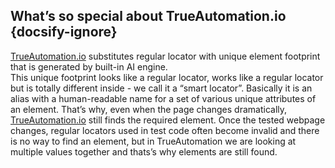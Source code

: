 ## What’s so special about TrueAutomation.io {docsify-ignore}

[TrueAutomation.io](https://trueautomation.io/) substitutes regular locator with unique element footprint that is generated by built-in AI engine.
<br>This unique footprint looks like a regular locator, works like a regular locator but is totally different inside - we call it a “smart locator”. Basically it is an alias with a human-readable name for a set of various unique attributes of an element. That’s why, even when the page changes dramatically, [TrueAutomation.io](https://trueautomation.io/) still finds the required element. Once the tested webpage changes,  regular locators used in test code often become invalid and there is no way to find an element, but in TrueAutomation we are looking at multiple values together and  thats’s why elements are still found.
